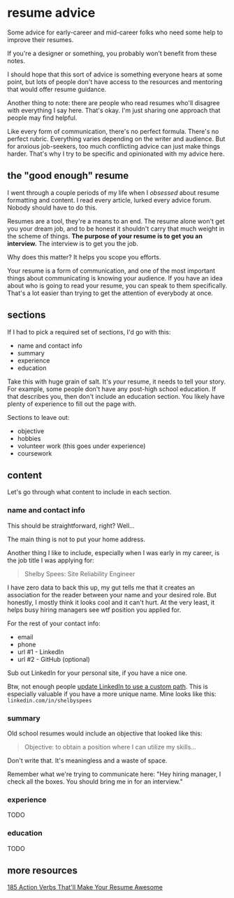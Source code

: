 # resume advice

Some advice for early-career and mid-career folks who need some help to improve their resumes.

If you're a designer or something, you probably won't benefit from these notes.

I should hope that this sort of advice is something everyone hears at some point, but lots of people don't have access to the resources and mentoring that would offer resume guidance.

Another thing to note: there are people who read resumes who'll disagree with everything I say here. That's okay. I'm just sharing one approach that people may find helpful. 

Like every form of communication, there's no perfect formula. There's no perfect rubric. Everything varies depending on the writer and audience. But for anxious job-seekers, too much conflicting advice can just make things harder. That's why I try to be specific and opinionated with my advice here.


## the "good enough" resume

I went through a couple periods of my life when I *obsessed* about resume formatting and content. I read every article, lurked every advice forum. Nobody should have to do this.

Resumes are a tool, they're a means to an end. The resume alone won't get you your dream job, and to be honest it shouldn't carry that much weight in the scheme of things. **The purpose of your resume is to get you an interview.** The interview is to get you the job.

Why does this matter? It helps you scope you efforts.

Your resume is a form of communication, and one of the most important things about communicating is knowing your audience. If you have an idea about who is going to read your resume, you can speak to them specifically. That's a lot easier than trying to get the attention of everybody at once.

## sections

If I had to pick a required set of sections, I'd go with this:

- name and contact info
- summary
- experience
- education

Take this with huge grain of salt. It's *your* resume, it needs to tell your story. For example, some people don't have any post-high school education. If that describes you, then don't include an education section. You likely have plenty of experience to fill out the page with.

Sections to leave out:

- objective
- hobbies
- volunteer work (this goes under experience)
- coursework

## content

Let's go through what content to include in each section.

### name and contact info

This should be straightforward, right? Well...

The main thing is not to put your home address.

Another thing I like to include, especially when I was early in my career, is the job title I was applying for:

> Shelby Spees: Site Reliability Engineer

I have zero data to back this up, my gut tells me that it creates an association for the reader between your name and your desired role. But honestly, I mostly think it looks cool and it can't hurt. At the very least, it helps busy hiring managers see wtf position you applied for.

For the rest of your contact info:

- email
- phone
- url #1 - LinkedIn
- url #2 - GitHub (optional)

Sub out LinkedIn for your personal site, if you have a nice one.

Btw, not enough people [update LinkedIn to use a custom path](https://www.linkedin.com/help/linkedin/answer/87/customizing-your-public-profile-url?lang=en). This is especially valuable if you have a more unique name. Mine looks like this: `linkedin.com/in/shelbyspees`

### summary

Old school resumes would include an objective that looked like this:

> Objective: to obtain a position where I can utilize my skills...

Don't write that. It's meaningless and a waste of space.

Remember what we're trying to communicate here: "Hey hiring manager, I check all the boxes. You should bring me in for an interview."

### experience

TODO

### education

TODO

## more resources

[185 Action Verbs That'll Make Your Resume Awesome](https://www.themuse.com/advice/185-powerful-verbs-that-will-make-your-resume-awesome)